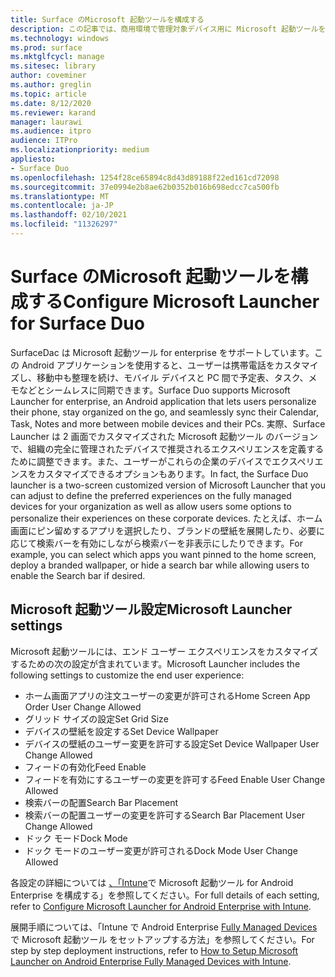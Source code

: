 ```yaml
---
title: Surface のMicrosoft 起動ツールを構成する
description: この記事では、商用環境で管理対象デバイス用に Microsoft 起動ツールを構成する方法を要約します。
ms.technology: windows
ms.prod: surface
ms.mktglfcycl: manage
ms.sitesec: library
author: coveminer
ms.author: greglin
ms.topic: article
ms.date: 8/12/2020
ms.reviewer: karand
manager: laurawi
ms.audience: itpro
audience: ITPro
ms.localizationpriority: medium
appliesto:
- Surface Duo
ms.openlocfilehash: 1254f28ce65894c8d43d89188f22ed161cd72098
ms.sourcegitcommit: 37e0994e2b8ae62b0352b016b698edcc7ca500fb
ms.translationtype: MT
ms.contentlocale: ja-JP
ms.lasthandoff: 02/10/2021
ms.locfileid: "11326297"
---
```

# <span data-ttu-id="d687e-103">Surface のMicrosoft 起動ツールを構成する</span><span class="sxs-lookup"><span data-stu-id="d687e-103">Configure Microsoft Launcher for Surface Duo</span></span>

<span data-ttu-id="d687e-104">SurfaceDac は Microsoft 起動ツール for enterprise をサポートしています。この Android アプリケーションを使用すると、ユーザーは携帯電話をカスタマイズし、移動中も整理を続け、モバイル デバイスと PC 間で予定表、タスク、メモなどとシームレスに同期できます。</span><span class="sxs-lookup"><span data-stu-id="d687e-104">Surface Duo supports Microsoft Launcher for enterprise, an Android application that lets users personalize their phone, stay organized on the go, and seamlessly sync their Calendar, Task, Notes and more between mobile devices and their PCs.</span></span> <span data-ttu-id="d687e-105">実際、Surface Launcher は 2 画面でカスタマイズされた Microsoft 起動ツール のバージョンで、組織の完全に管理されたデバイスで推奨されるエクスペリエンスを定義するために調整できます。また、ユーザーがこれらの企業のデバイスでエクスペリエンスをカスタマイズできるオプションもあります。</span><span class="sxs-lookup"><span data-stu-id="d687e-105">In fact, the Surface Duo launcher is a two-screen customized version of  Microsoft Launcher that you can adjust to define the preferred experiences on the fully managed devices for your organization as well as allow users some options to personalize their experiences on these corporate devices.</span></span> <span data-ttu-id="d687e-106">たとえば、ホーム画面にピン留めするアプリを選択したり、ブランドの壁紙を展開したり、必要に応じて検索バーを有効にしながら検索バーを非表示にしたりできます。</span><span class="sxs-lookup"><span data-stu-id="d687e-106">For example, you can select which apps you want pinned to the home screen, deploy a branded wallpaper, or hide a search bar while allowing users to enable the Search bar if desired.</span></span>

## <span data-ttu-id="d687e-107">Microsoft 起動ツール設定</span><span class="sxs-lookup"><span data-stu-id="d687e-107">Microsoft Launcher settings</span></span>

<span data-ttu-id="d687e-108">Microsoft 起動ツールには、エンド ユーザー エクスペリエンスをカスタマイズするための次の設定が含まれています。</span><span class="sxs-lookup"><span data-stu-id="d687e-108">Microsoft Launcher includes the following settings to customize the end user experience:</span></span>


- <span data-ttu-id="d687e-109">ホーム画面アプリの注文ユーザーの変更が許可される</span><span class="sxs-lookup"><span data-stu-id="d687e-109">Home Screen App Order User Change Allowed</span></span>
- <span data-ttu-id="d687e-110">グリッド サイズの設定</span><span class="sxs-lookup"><span data-stu-id="d687e-110">Set Grid Size</span></span>
- <span data-ttu-id="d687e-111">デバイスの壁紙を設定する</span><span class="sxs-lookup"><span data-stu-id="d687e-111">Set Device Wallpaper</span></span>
- <span data-ttu-id="d687e-112">デバイスの壁紙のユーザー変更を許可する設定</span><span class="sxs-lookup"><span data-stu-id="d687e-112">Set Device Wallpaper User Change Allowed</span></span>
- <span data-ttu-id="d687e-113">フィードの有効化</span><span class="sxs-lookup"><span data-stu-id="d687e-113">Feed Enable</span></span>
- <span data-ttu-id="d687e-114">フィードを有効にするユーザーの変更を許可する</span><span class="sxs-lookup"><span data-stu-id="d687e-114">Feed Enable User Change Allowed</span></span>
- <span data-ttu-id="d687e-115">検索バーの配置</span><span class="sxs-lookup"><span data-stu-id="d687e-115">Search Bar Placement</span></span>
- <span data-ttu-id="d687e-116">検索バーの配置ユーザーの変更を許可する</span><span class="sxs-lookup"><span data-stu-id="d687e-116">Search Bar Placement User Change Allowed</span></span>
- <span data-ttu-id="d687e-117">ドック モード</span><span class="sxs-lookup"><span data-stu-id="d687e-117">Dock Mode</span></span>
- <span data-ttu-id="d687e-118">ドック モードのユーザー変更が許可される</span><span class="sxs-lookup"><span data-stu-id="d687e-118">Dock Mode User Change Allowed</span></span>

<span data-ttu-id="d687e-119">各設定の詳細については [、「Intune](https://docs.microsoft.com/mem/intune/apps/configure-microsoft-launcher)で Microsoft 起動ツール for Android Enterprise を構成する」を参照してください。</span><span class="sxs-lookup"><span data-stu-id="d687e-119">For full details of each setting, refer to [Configure Microsoft Launcher for Android Enterprise with Intune](https://docs.microsoft.com/mem/intune/apps/configure-microsoft-launcher).</span></span>

<span data-ttu-id="d687e-120">展開手順については、「Intune で Android Enterprise [Fully Managed Devices](https://techcommunity.microsoft.com/t5/intune-customer-success/how-to-setup-microsoft-launcher-on-android-enterprise-fully/ba-p/1482134)で Microsoft 起動ツール をセットアップする方法」を参照してください。</span><span class="sxs-lookup"><span data-stu-id="d687e-120">For step by step deployment instructions, refer to [How to Setup Microsoft Launcher on Android Enterprise Fully Managed Devices with Intune](https://techcommunity.microsoft.com/t5/intune-customer-success/how-to-setup-microsoft-launcher-on-android-enterprise-fully/ba-p/1482134).</span></span>
